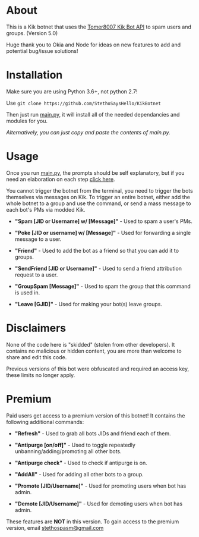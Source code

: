 # About
This is a Kik botnet that uses the [Tomer8007 Kik Bot API](https://github.com/tomer8007/kik-bot-api-unofficial) to spam users and groups.
(Version 5.0)

Huge thank you to Okia and Node for ideas on new features to add and potential bug/issue solutions!

# Installation

Make sure you are using Python 3.6+, not python 2.7!

Use `git clone https://github.com/StethoSaysHello/KikBotnet`

Then just run [main.py](https://github.com/StethoSaysHello/KikBotnet/blob/main/main.py), it will install all of the needed dependancies and modules for you. 

_Alternatively, you can just copy and paste the contents of main.py._

# Usage

Once you run [main.py](https://github.com/StethoSaysHello/KikBotnet/blob/main/main.py), the prompts should be self explanatory, but if you need an elaboration on each step [click here](https://pastebin.com/6kdHjVKk).

You cannot trigger the botnet from the terminal, you need to trigger the bots themselves via messages on Kik. To trigger an entire botnet, either add the whole botnet to a group and use the command, or send a mass message to each bot's PMs via modded Kik.

- **"Spam [JID or Username] w/ [Message]"** -  Used to spam a user's PMs.

- **"Poke [JID or username] w/ [Message]"** -  Used for forwarding a single message to a user.

- **"Friend"** - Used to add the bot as a friend so that you can add it to groups.

- **"SendFriend [JID or Username]"** - Used to send a friend attribution request to a user.

- **"GroupSpam [Message]"** - Used to spam the group that this command is used in.

- **"Leave [GJID]"** - Used for making your bot(s) leave groups.

# Disclaimers

None of the code here is "skidded" (stolen from other developers). It contains no malicious or hidden content, you are more than welcome to share and edit this code. 

Previous versions of this bot were obfuscated and required an access key, these limits no longer apply. 

# Premium

Paid users get access to a premium version of this botnet!
It contains the following additional commands:

- **"Refresh"** - Used to grab all bots JIDs and friend each of them.

- **"Antipurge [on/off]"** - Used to toggle repeatedly unbanning/adding/promoting all other bots.

- **"Antipurge check"** - Used to check if antipurge is on.

- **"AddAll"** - Used for adding all other bots to a group.

- **"Promote [JID/Username]"** - Used for promoting users when bot has admin.

- **"Demote [JID/Username]"** - Used for demoting users when bot has admin.

These features are **NOT** in this version. To gain access to the premium version, email stethospasm@gmail.com
